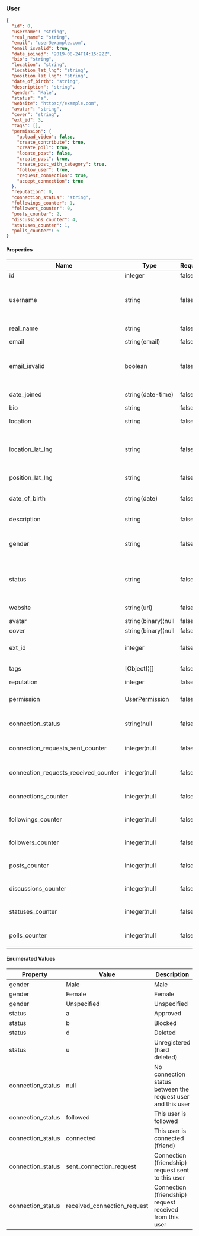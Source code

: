 <h3 id="tocS_User">User</h3>
<!-- backwards compatibility -->
<a id="schemauser"></a>
<a id="schema_User"></a>
<a id="tocSuser"></a>
<a id="tocsuser"></a>

```json
{
  "id": 0,
  "username": "string",
  "real_name": "string",
  "email": "user@example.com",
  "email_isvalid": true,
  "date_joined": "2019-08-24T14:15:22Z",
  "bio": "string",
  "location": "string",
  "location_lat_lng": "string",
  "position_lat_lng": "string",
  "date_of_birth": "string",
  "description": "string",
  "gender": "Male",
  "status": "a",
  "website": "https://example.com",
  "avatar": "string",
  "cover": "string",
  "ext_id": 3,
  "tags": [],
  "permission": {
    "upload_video": false,
    "create_contribute": true,
    "create_poll": true,
    "locate_post": false,
    "create_post": true,
    "create_post_with_category": true,
    "follow_user": true,
    "request_connection": true,
    "accept_connection": true
  },
  "reputation": 0,
  "connection_status": "string",
  "followings_counter": 1,
  "followers_counter": 0,
  "posts_counter": 2,
  "discussions_counter": 4,
  "statuses_counter": 1,
  "polls_counter": 6
}

```

#### Properties

|Name|Type|Required|Restrictions|Description|Note|
|---|---|---|---|---|---|
|id|integer|false|read-only|The ID of the user.|
|username|string|false|read-only|The username of the user. Max 255 characters. Letters, numbers and -/_ characters.|
|real_name|string|false|none|Real name. Max 255 characters.|
|email|string(email)|false|read-only|Email of the user.|
|email_isvalid|boolean|false|read-only|Email is valid. Default: False. Format: YYYY-MM-ddTHH:mm:ss.ss±hh:mm (ISO 8601).|
|date_joined|string(date-time)|false|read-only|Date joined to the community.|
|bio|string|false|none|User biography.|
|location|string|false|none|User location. Max 100 characters.|
|location_lat_lng|string|false|none|Location in coordinates. It is populated automatically if "Google Geocoding" integration is active. Format: lat,lng.|
|position_lat_lng|string|false|none|User current position. Format: lat,lng.|
|date_of_birth|string(date)|false|none|Date of birth. Format: YYYY-MM-DD (ISO 8601).|
|description|string|false|none|User description. Max 50 characters.|
|gender|string|false|none|User gender. Values: Male, Female, Unspecified. Default: Unspecified.|
|status|string|false|read-only|User status. Values: a (approved), b (blocked), d (deleted; soft deleted), u (unregistered; hard deleted). Default: a.|
|website|string(uri)|false|none|User website. Max 200 characters.|
|avatar|string(binary)¦null|false|none|Avatar of the user.|
|cover|string(binary)¦null|false|none|Cover of the user.|
|ext_id|integer|false|read-only|The external ID of the user. It is assigned only during signup.|
|tags|[Object]¦[]|false|none|User's tag list. List of [Tag](#schematag).|
|reputation|integer|false|read-only|User reputation.|
|permission|[UserPermission](#schemauserpermission)|false|read-only|List of user permission. Only for the resource [/user/me/](#opIdmeUser).|
|connection_status|string¦null|false|read-only|The connection status between the request user and this user|
|connection_requests_sent_counter|integer¦null|false|read-only|Number of connection requests sent by the user|Only if dynamic preference `configurations.follow_enabled` is `false`|
|connection_requests_received_counter|integer¦null|false|read-only|Number of connection requests received by the user|Only if dynamic preference `configurations.follow_enabled` is `false`|
|connections_counter|integer¦null|false|read-only|Number of connections of the user|Only if dynamic preference `configurations.follow_enabled` is `false`|
|followings_counter|integer¦null|false|read-only|Number of followings of the user|Only if dynamic preference `configurations.follow_enabled` is `true`|
|followers_counter|integer¦null|false|read-only|Number of followers of the user|Only if dynamic preference `configurations.follow_enabled` is `true`|
|posts_counter|integer¦null|false|read-only|Number of posts created by the user|Only if dynamic preference `configurations.post_type_enabled` is `true`|
|discussions_counter|integer¦null|false|read-only|Number of discussions created by the user|Only if dynamic preference `configurations.post_type_enabled` is `true`|
|statuses_counter|integer¦null|false|read-only|Number of statuses created by the user|Only if dynamic preference `configurations.status_type_enabled` is `true`|
|polls_counter|integer¦null|false|read-only|Number of polls created by the user|Only if dynamic preference `addons.polls_enabled` is `true` or if the user has a staff role|


#### Enumerated Values

|Property|Value|Description|
|---|---|---|
|gender|Male|Male|
|gender|Female|Female|
|gender|Unspecified|Unspecified|
|status|a|Approved|
|status|b|Blocked|
|status|d|Deleted|
|status|u|Unregistered (hard deleted)|
|connection_status|null|No connection status between the request user and this user|
|connection_status|followed|This user is followed|
|connection_status|connected|This user is connected (friend)|
|connection_status|sent_connection_request|Connection (friendship) request sent to this user|
|connection_status|received_connection_request|Connection (friendship) request received from this user|
